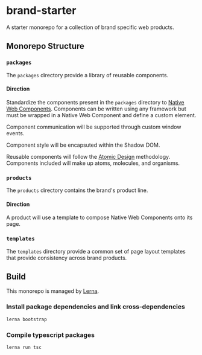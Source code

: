 # brand-starter

A starter monorepo for a collection of brand specific web products.

## Monorepo Structure

### `packages`

The `packages` directory provide a library of reusable components.

#### Direction

Standardize the components present in the `packages` directory to [Native Web Components](https://www.webcomponents.org/). Components can be written using any framework but must be wrapped in a Native Web Component and define a custom element.

Component communication will be supported through custom window events.

Component style will be encapsuted within the Shadow DOM.

Reusable components will follow the [Atomic Design](http://bradfrost.com/blog/post/atomic-web-design/) methodology. Components included will make up atoms, molecules, and organisms.

### `products`

The `products` directory contains the brand's product line.

#### Direction

A product will use a template to compose Native Web Components onto its page.

### `templates`

The `templates` directory provide a common set of page layout templates that provide consistency across brand products.

## Build

This monorepo is managed by [Lerna](https://lerna.js.org/).

### Install package dependencies and link cross-dependencies

```sh
lerna bootstrap
```

### Compile typescript packages

```sh
lerna run tsc
```
